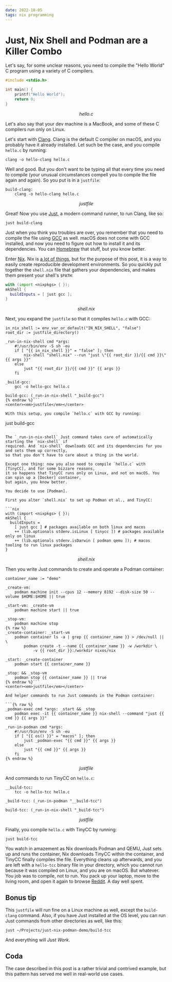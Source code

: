 ```yaml
---
date: 2022-10-05
tags: nix programming
---
```


# Just, Nix Shell and Podman are a Killer Combo

Let's say, for some unclear reasons, you need to compile the "Hello World" C program using a
variety of C compilers.

```c
#include <stdio.h>

int main() {
    printf("Hello World");
    return 0;
}
```
<center><em>hello.c</em></center>

Let's also say that your dev machine is a MacBook, and some of these C compilers run only on Linux.

Let's start with [Clang]. Clang is the default C compiler on macOS, and you probably have it already
installed. Let such be the case, and you compile `hello.c` by running:

```
clang -o hello-clang hello.c
```

Well and good. But you don't want to be typing all that every time you need to compile (your unusual
circumstances compell you to compile the file again and again). So you put is in a `justfile`:

```
build-clang:
    clang -o hello-clang hello.c
```
<center><em>justfile</em></center>

Great! Now you use [Just], a modern command runner, to run Clang, like so:

```
just build-clang
```

Just when you think you troubles are over, you remember that you need to compile the file using
[GCC] as well. macOS does not come with GCC installed, and now you need to figure out how to install
it and its dependencies. You can [Homebrew] that stuff, but you know better.

Enter [Nix]. Nix is [a lot of things], but for the purpose of this post, it is a way to easily create
reproducible development environments. So you quickly put together the `shell.nix` file that
gathers your dependencies, and makes them present your shell's `$PATH`:

```nix
with (import <nixpkgs> { });
mkShell {
  buildInputs = [ just gcc ];
}
```
<center><em>shell.nix</em></center>

Next, you expand the `justfile` so that it compiles `hello.c` with GCC:

```{% raw %}
in_nix_shell := env_var_or_default("IN_NIX_SHELL", "false")
root_dir := justfile_directory()

_run-in-nix-shell cmd *args:
    #!/usr/bin/env -S sh -eu
    if [ "{{ in_nix_shell }}" = "false" ]; then
        nix-shell "shell.nix" --run "just \"{{ root_dir }}/{{ cmd }}\" {{ args }}"
    else
        just "{{ root_dir }}/{{ cmd }}" {{ args }}
    fi

_build-gcc:
    gcc -o hello-gcc hello.c

build-gcc: (_run-in-nix-shell "_build-gcc")
{% endraw %}```
<center><em>justfile</em></center>

With this setup, you compile `hello.c` with GCC by running:

```
just build-gcc
```

The `_run-in-nix-shell` Just command takes care of automatically starting the `nix-shell` if
required. And `nix-shell` downloads GCC and its dependencies for you and sets them up correctly,
so that you don't have to care about a thing in the world.

Except one thing: now you also need to compile `hello.c` with [TinyCC], and for some bizzare reasons,
it so happens that TinyCC runs only on Linux, and not on macOS. You can spin up a [Docker] container,
but again, you know better.

You decide to use [Podman].

First you alter `shell.nix` to set up Podman et al., and TinyCC:

```nix
with (import <nixpkgs> { });
mkShell {
  buildInputs =
    [ just gcc ] # packages available on both linux and macos
    ++ (lib.optionals stdenv.isLinux [ tinycc ]) # packages available only on linux
    ++ (lib.optionals stdenv.isDarwin [ podman qemu ]); # macos tooling to run linux packages
}
```
<center><em>shell.nix</em></center>

Then you write Just commands to create and operate a Podman container:

```
container_name := "demo"

_create-vm:
    podman machine init --cpus 12 --memory 8192 --disk-size 50 --volume $HOME:$HOME || true

_start-vm: _create-vm
    podman machine start || true

_stop-vm:
    podman machine stop
{% raw %}
_create-container: _start-vm
    podman container ls -a | grep {{ container_name }} > /dev/null || \
        podman create -t --name {{ container_name }} -w /workdir \
            -v {{ root_dir }}:/workdir nixos/nix

_start: _create-container
    podman start {{ container_name }}

_stop: && _stop-vm
    podman stop {{ container_name }} || true
{% endraw %}```
<center><em>justfile</em></center>

And helper commands to run Just commands in the Podman container:

```{% raw %}
_podman-exec cmd *args: _start && _stop
    podman exec -it {{ container_name }} nix-shell --command "just {{ cmd }} {{ args }}"

_run-in-podman cmd *args:
    #!/usr/bin/env -S sh -eu
    if [ "{{ os() }}" = "macos" ]; then
        just _podman-exec "{{ cmd }}" {{ args }}
    else
        just "{{ cmd }}" {{ args }}
    fi
{% endraw %}
```
<center><em>justfile</em></center>

And commands to run TinyCC on `hello.c`:

```
__build-tcc:
    tcc -o hello-tcc hello.c

_build-tcc: (_run-in-podman "__build-tcc")

build-tcc: (_run-in-nix-shell "_build-tcc")
```
<center><em>justfile</em></center>

Finally, you compile `hello.c` with TinyCC by running:

```
just build-tcc
```

You watch in amazement as Nix downloads Podman and QEMU, Just sets up and runs the container, Nix downloads
TinyCC within the container, and TinyCC finally compiles the file. Everything cleans up afterwards,
and you are left with a `hello-tcc` binary file in your directory, which you cannot run because it was
compiled on Linux, and you are on macOS. But whatever. You job was to compile, not to run. You pack
up your laptop, move to the living room, and open it again to browse [Reddit]. A day well spent.

## Bonus tip

This `justfile` will run fine on a Linux machine as well, except the `build-clang` command. Also, if
you have Just installed at the OS level, you can run Just commands from other directories as well, like this:

```
just ~/Projects/just-nix-podman-demo/build-tcc
```

And everything will _Just Work_.

## Coda

The case described in this post is a rather trivial and contrived example, but this pattern has
served me well in real-world use cases.

[Clang]: https://clang.llvm.org/
[Just]: https://just.systems/
[GCC]: https://gcc.gnu.org/
[Homebrew]: https://brew.sh/
[Nix]: https://nixos.org/
[a lot of things]: https://web.archive.org/web/3/https://www.haskellforall.com/2022/08/stop-calling-everything-nix.html
[TinyCC]: https://repo.or.cz/tinycc.git
[Docker]: https://www.docker.com/
[Podman]: https://podman.io/
[Reddit]: https://www.reddit.com/r/ProgrammerAnimemes/
